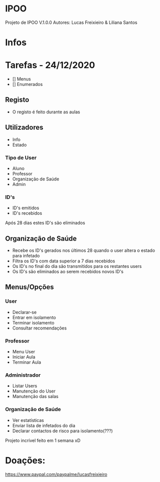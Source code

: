 # IPOO
Projeto de IPOO
V.1.0.0
Autores: Lucas Freixieiro & Liliana Santos

# Infos
# Tarefas - 24/12/2020
- [] Menus
- [] Enumerados

## Registo
* O registo é feito durante as aulas

## Utilizadores

* Info
* Estado

### Tipo de User 
* Aluno
* Professor
* Organização de Saúde
* Admin

### ID's

* ID's emitidos
* ID's recebidos

Após 28 dias estes ID's são eliminados

## Organização de Saúde

* Recebe os ID's gerados nos últimos 28 quando o user altera o estado para infetado
* Filtra os ID's com data superior a 7 dias recebidos
* Os ID's no final do dia são transmitidos para os restantes users
* Os ID's são eliminados ao serem recebidos novos ID's

## Menus/Opções

### User
* Declarar-se
* Entrar em isolamento
* Terminar isolamento
* Consultar recomendações

### Professor
* Menu User
* Iniciar Aula
* Terminar Aula

### Administrador
* Listar Users
* Manutenção do User
* Manutenção das salas

### Organização de Saúde
* Ver estatísticas
* Enviar lista de infetados do dia
* Declarar contactos de risco para isolamento(???)


Projeto incrível feito em 1 semana xD

# Doações: 
https://www.paypal.com/paypalme/lucasfreixieiro
